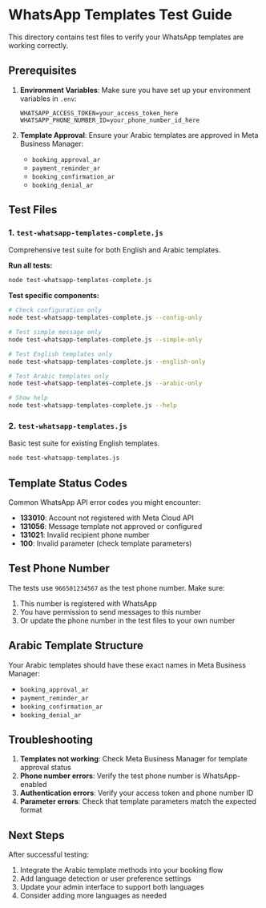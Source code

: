 # WhatsApp Templates Test Guide

This directory contains test files to verify your WhatsApp templates are working correctly.

## Prerequisites

1. **Environment Variables**: Make sure you have set up your environment variables in `.env`:
   ```
   WHATSAPP_ACCESS_TOKEN=your_access_token_here
   WHATSAPP_PHONE_NUMBER_ID=your_phone_number_id_here
   ```

2. **Template Approval**: Ensure your Arabic templates are approved in Meta Business Manager:
   - `booking_approval_ar`
   - `payment_reminder_ar`
   - `booking_confirmation_ar`
   - `booking_denial_ar`

## Test Files

### 1. `test-whatsapp-templates-complete.js`
Comprehensive test suite for both English and Arabic templates.

**Run all tests:**
```bash
node test-whatsapp-templates-complete.js
```

**Test specific components:**
```bash
# Check configuration only
node test-whatsapp-templates-complete.js --config-only

# Test simple message only
node test-whatsapp-templates-complete.js --simple-only

# Test English templates only
node test-whatsapp-templates-complete.js --english-only

# Test Arabic templates only
node test-whatsapp-templates-complete.js --arabic-only

# Show help
node test-whatsapp-templates-complete.js --help
```

### 2. `test-whatsapp-templates.js`
Basic test suite for existing English templates.

```bash
node test-whatsapp-templates.js
```

## Template Status Codes

Common WhatsApp API error codes you might encounter:

- **133010**: Account not registered with Meta Cloud API
- **131056**: Message template not approved or configured
- **131021**: Invalid recipient phone number
- **100**: Invalid parameter (check template parameters)

## Test Phone Number

The tests use `966501234567` as the test phone number. Make sure:
1. This number is registered with WhatsApp
2. You have permission to send messages to this number
3. Or update the phone number in the test files to your own number

## Arabic Template Structure

Your Arabic templates should have these exact names in Meta Business Manager:
- `booking_approval_ar`
- `payment_reminder_ar`
- `booking_confirmation_ar`
- `booking_denial_ar`

## Troubleshooting

1. **Templates not working**: Check Meta Business Manager for template approval status
2. **Phone number errors**: Verify the test phone number is WhatsApp-enabled
3. **Authentication errors**: Verify your access token and phone number ID
4. **Parameter errors**: Check that template parameters match the expected format

## Next Steps

After successful testing:
1. Integrate the Arabic template methods into your booking flow
2. Add language detection or user preference settings
3. Update your admin interface to support both languages
4. Consider adding more languages as needed
